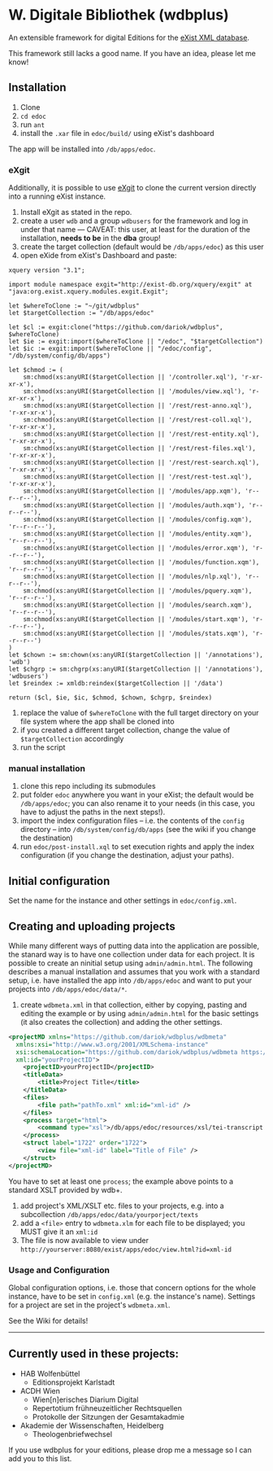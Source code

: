 # W. Digitale Bibliothek (wdbplus)

An extensible framework for digital Editions for the [eXist XML database](https://github.com/eXist-db).

This framework still lacks a good name. If you have an idea, please let me know!

## Installation
1. Clone
1. `cd edoc`
1. run `ant`
1. install the `.xar` file in `edoc/build/` using eXist's dashboard

The app will be installed into `/db/apps/edoc`.

### eXgit
Additionally, it is possible to use [eXgit](https://github.com/dariok/exgit) to clone the current version directly into a running eXist instance.

1. Install eXgit as stated in the repo.
1. create a user `wdb` and a group `wdbusers` for the framework and log in under that name –– CAVEAT: this user, at least for the duration of the installation, **needs to be** in the **dba** group!
1. create the target collection (default would be `/db/apps/edoc`) as this user
1. open eXide from eXist's Dashboard and paste:

```
xquery version "3.1";

import module namespace exgit="http://exist-db.org/xquery/exgit" at "java:org.exist.xquery.modules.exgit.Exgit";

let $whereToClone := "~/git/wdbplus"
let $targetCollection := "/db/apps/edoc"

let $cl := exgit:clone("https://github.com/dariok/wdbplus", $whereToClone)
let $ie := exgit:import($whereToClone || "/edoc", "$targetCollection")
let $ic := exgit:import($whereToClone || "/edoc/config", "/db/system/config/db/apps")

let $chmod := (
    sm:chmod(xs:anyURI($targetCollection || '/controller.xql'), 'r-xr-xr-x'),
    sm:chmod(xs:anyURI($targetCollection || '/modules/view.xql'), 'r-xr-xr-x'),
    sm:chmod(xs:anyURI($targetCollection || '/rest/rest-anno.xql'), 'r-xr-xr-x'),
    sm:chmod(xs:anyURI($targetCollection || '/rest/rest-coll.xql'), 'r-xr-xr-x'),
    sm:chmod(xs:anyURI($targetCollection || '/rest/rest-entity.xql'), 'r-xr-xr-x'),
    sm:chmod(xs:anyURI($targetCollection || '/rest/rest-files.xql'), 'r-xr-xr-x'),
    sm:chmod(xs:anyURI($targetCollection || '/rest/rest-search.xql'), 'r-xr-xr-x'),
    sm:chmod(xs:anyURI($targetCollection || '/rest/rest-test.xql'), 'r-xr-xr-x'),
    sm:chmod(xs:anyURI($targetCollection || '/modules/app.xqm'), 'r--r--r--'),
    sm:chmod(xs:anyURI($targetCollection || '/modules/auth.xqm'), 'r--r--r--'),
    sm:chmod(xs:anyURI($targetCollection || '/modules/config.xqm'), 'r--r--r--'),
    sm:chmod(xs:anyURI($targetCollection || '/modules/entity.xqm'), 'r--r--r--'),
    sm:chmod(xs:anyURI($targetCollection || '/modules/error.xqm'), 'r--r--r--'),
    sm:chmod(xs:anyURI($targetCollection || '/modules/function.xqm'), 'r--r--r--'),
    sm:chmod(xs:anyURI($targetCollection || '/modules/nlp.xql'), 'r--r--r--'),
    sm:chmod(xs:anyURI($targetCollection || '/modules/pquery.xqm'), 'r--r--r--'),
    sm:chmod(xs:anyURI($targetCollection || '/modules/search.xqm'), 'r--r--r--'),
    sm:chmod(xs:anyURI($targetCollection || '/modules/start.xqm'), 'r--r--r--'),
    sm:chmod(xs:anyURI($targetCollection || '/modules/stats.xqm'), 'r--r--r--')
)
let $chown := sm:chown(xs:anyURI($targetCollection || '/annotations'), 'wdb')
let $chgrp := sm:chgrp(xs:anyURI($targetCollection || '/annotations'), 'wdbusers')
let $reindex := xmldb:reindex($targetCollection || '/data')

return ($cl, $ie, $ic, $chmod, $chown, $chgrp, $reindex)
```
1. replace the value of `$whereToClone` with the full target directory on your file system where the app shall be cloned into
1. if you created a different target collection, change the value of `$targetCollection` accordingly
1. run the script

### manual installation
1. clone this repo including its submodules
1. put folder `edoc` anywhere you want in your eXist; the default would be `/db/apps/edoc`; you can also rename it to your needs (in this case, you have to adjust the paths in the next steps!).
1. import the index configuration files – i.e. the contents of the `config` directory – into `/db/system/config/db/apps` (see the wiki if you change the destination)
1. run `edoc/post-install.xql` to set execution rights and apply the index configuration (if you change the destination, adjust your paths).

## Initial configuration
Set the name for the instance and other settings in `edoc/config.xml`.

## Creating and uploading projects
While many different ways of putting data into the application are possible, the stanard way is to have one collection
under data for each project. It is possible to create an ninitial setup using `admin/admin.html`. The following describes a manual installation and assumes that you work with a standard setup, i.e. have installed the app
into `/db/apps/edoc` and want to put your projects into `/db/apps/edoc/data/*`.

1. create `wdbmeta.xml` in that collection, either by copying, pasting and editing the example or by using
`admin/admin.html` for the basic settings (it also creates the collection) and adding the other settings.
```XML
<projectMD xmlns="https://github.com/dariok/wdbplus/wdbmeta"
  xmlns:xsi="http://www.w3.org/2001/XMLSchema-instance"
  xsi:schemaLocation="https://github.com/dariok/wdbplus/wdbmeta https://raw.githubusercontent.com/dariok/wdbmeta/master/wdbmeta.xsd"
  xml:id="yourProjectID">
    <projectID>yourProjectID</projectID>
    <titleData>
        <title>Project Title</title>
    </titleData>
    <files>
        <file path="pathTo.xml" xml:id="xml-id" />
    </files>
    <process target="html">
        <command type="xsl">/db/apps/edoc/resources/xsl/tei-transcript.xsl</command>
    </process>
    <struct label="1722" order="1722">
        <view file="xml-id" label="Title of File" />
    </struct>
</projectMD>
```
You have to set at least one `process`; the example above points to a standard XSLT provided by wdb+.
1. add project's XML/XSLT etc. files to your projects, e.g. into a subcollection `/db/apps/edoc/data/yourporject/texts`
1. add a `<file>` entry to `wdbmeta.xlm` for each file to be displayed; you MUST give it an `xml:id`
1. The file is now available to view under `http://yourserver:8080/exist/apps/edoc/view.html?id=xml-id`

### Usage and Configuration
Global configuration options, i.e. those that concern options for the whole instance, have to be set in `config.xml` (e.g. the instance's name).
Settings for a project are set in the project's `wdbmeta.xml`.

See the Wiki for details!

----

## Currently used in these projects:

* HAB Wolfenbüttel
  * Editionsprojekt Karlstadt
* ACDH Wien
  * Wien[n]erisches Diarium Digital
  * Repertotium frühneuzeitlicher Rechtsquellen
  * Protokolle der Sitzungen der Gesamtakadmie
* Akademie der Wissenschaften, Heidelberg
    * Theologenbriefwechsel

If you use wdbplus for your editions, please drop me a message so I can add you to this list.

